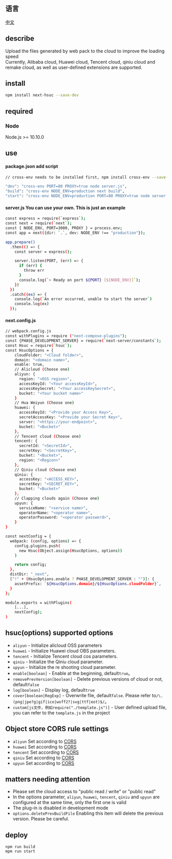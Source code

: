 ## 语言
[中文](https://github.com/kszitt/next-hsuc/blob/master/README_ZH.md)

## describe
Upload the files generated by web pack to the cloud to improve the loading speed  
Currently, Alibaba cloud, Huawei cloud, Tencent cloud, qiniu cloud and remake cloud, as well as user-defined extensions are supported.

## install
```bash
npm install next-hsuc --save-dev
```

## required
### Node
Node.js >= 10.10.0

## use
#### package.json add script
```bash
// cross-env needs to be installed first, npm install cross-env --save-dev

"dev": "cross-env PORT=80 PROXY=true node server.js",
"build": "cross-env NODE_ENV=production next build",
"start": "cross-env NODE_ENV=production PORT=80 PROXY=true node server.js"
```

#### server.js You can use your own. This is just an example
```bash
const express = require(`express`);
const next = require(`next`);
const { NODE_ENV, PORT=3000, PROXY } = process.env;
const app = next({dir: `.`, dev: NODE_ENV !== "production"});

app.prepare()
  .then(() => {
    const server = express();

    server.listen(PORT, (err) => {
      if (err) {
        throw err
      }
      console.log(`> Ready on port ${PORT} [${NODE_ENV}]`);
    })
  })
  .catch((ex) => {
    console.log(`An error occurred, unable to start the server`)
    console.log(ex)
  });
```

#### next.config.js
```bash
// webpack.config.js
const withPlugins = require ("next-compose-plugins");
const {PHASE_DEVELOPMENT_SERVER} = require(`next-server/constants`);
const Hsuc = require(`hsuc`);
const HsucOptions = {
    cloudFolder: "<Cloud folder>",
    domain: "<domain name>",
    enable: true,
    // Alicloud (Choose one)
    aliyun: {
      region: "<OSS region>",
      accessKeyId: "<Your accessKeyId>",
      accessKeySecret: "<Your accessKeySecret>",
      bucket: "<Your bucket name>"
    }
    // Hua Weiyun (Choose one)
    huawei: {
      accessKeyId: "<Provide your Access Key>",
      secretAccessKey: "<Provide your Secret Key>",
      server: "<https://your-endpoint>",
      bucket: "<Bucket>"
    },
    // Tencent cloud (Choose one)
    tencent: {
      secretId: "<SecretId>",
      secretKey: "<SecretKey>",
      bucket: "<Bucket>",
      region: "<Region>"
    },
    // Qiniu cloud (Choose one)
    qiniu: {
      accessKey: "<ACCESS_KEY>",
      secretKey: "<SECRET_KEY>",
      bucket: "<Bucket>"
    },
    // Clapping clouds again (Choose one)
    upyun: {
      serviceName: "<service name>",
      operatorName: "<operator name>",
      operatorPassword: "<operator password>",
    }
}

const nextConfig = {
  webpack: (config, options) => {
    config.plugins.push(
      new Hsuc(Object.assign(HsucOptions, options))
    )

    return config;
  },
  distDir: "_next",
  ["!" + (HsucOptions.enable ? PHASE_DEVELOPMENT_SERVER : "")]: {
    assetPrefix: `${HsucOptions.domain}/${HsucOptions.cloudFolder}`,
  }
};

module.exports = withPlugins(
    [...], 
    nextConfig);
)
```

## hsuc(options) supported options
- `aliyun` - Initialize alicloud OSS parameters
- `huawei` - Initialize Huawei cloud OBS parameters.
- `tencent` - Initialize Tencent cloud cos parameters.
- `qiniu` - Initialize the Qiniu cloud parameter.
- `upyun` - Initialize the re shooting cloud parameter.
- `enable[boolean]` - Enable at the beginning, default`true`。
- `removePrevVersion[boolean]` - Delete previous versions of cloud or not, default`false`
- `log[boolean]` - Display log, default`true`
- `cover[boolean|RegExp]` - Overwrite file, default`false`. Please refer to`/\.(png|jpe?g|gif|ico|woff2?|svg|ttf|eot)$/`。
- `custom[js文件，例如require("./template.js")]` - User defined upload file, you can refer to the `template.js` in the project


## Object store CORS rule settings
- `aliyun` Set according to [CORS](https://help.aliyun.com/document_detail/44570.html?spm=5176.8465980.0.0.12871450vh6n2z)
- `huawei` Set according to [CORS](https://support.huaweicloud.com/sdk-browserjs-devg-obs/obs_24_0201.html)
- `tencent` Set according to [CORS](https://cloud.tencent.com/document/product/436/13318)
- `qiniu` Set according to [CORS](https://console.upyun.com/services/kszitt/antileechFile/)
- `upyun` Set according to [CORS](http://docs.upyun.com/cdn/feature/#cors)

## matters needing attention
- Please set the cloud access to "public read / write" or "public read"
- In the options parameter, `aliyun`, `huawei`, `tencent`, `qiniu` and `upyun` are configured at the same time, only the first one is valid
- The plug-in is disabled in development mode
- `options.deletePrevBuildFile` Enabling this item will delete the previous version. Please be careful.

## deploy
``` hash
npm run build
mpm run start
```

